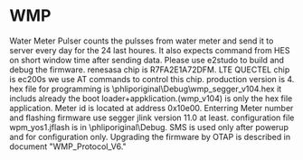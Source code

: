 # WMP
Water Meter Pulser counts the pulsses from water meter and send it to server every day for the 24 last houres. It also expects command from HES on short window time after sending data. 
Please use e2studo to build and debug the firmware.
renesasa chip is R7FA2E1A72DFM.
LTE QUECTEL chip is ec200s we use AT commands to control this chip.
production version is 4. hex file for programming is \phliporiginal\Debug\wmp_segger_v104.hex it includs already the boot loader+appklication.(wmp_v104) is only the hex file application.
Meter id is located at address 0x10e00. Enterring Meter number and flashing firmware use segger jlink version 11.0 at least. configuration file wpm_yos1.jflash is in \phliporiginal\Debug.
SMS is used only after powerup and for configuration only. 
Upgrading the firmware by OTAP is described in document "WMP_Protocol_V6." 


